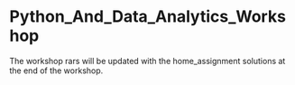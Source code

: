 # Python_And_Data_Analytics_Workshop

The workshop rars will be updated with the home_assignment solutions at the end of the workshop.
